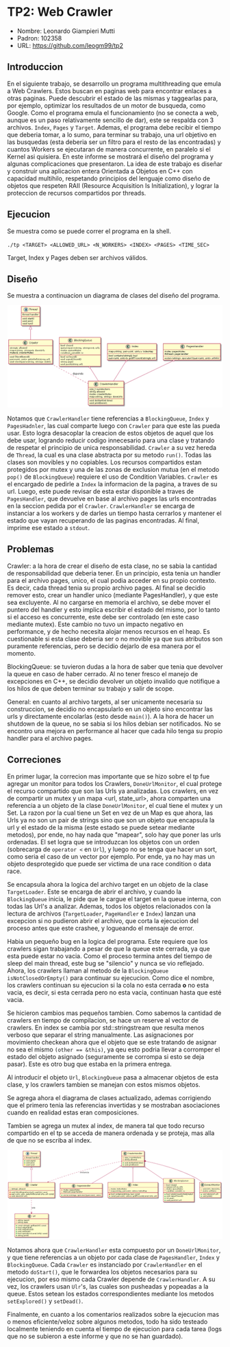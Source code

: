 # TP2: Web Crawler 

- Nombre: Leonardo Giampieri Mutti
- Padron: 102358
- URL: https://github.com/leogm99/tp2

## Introduccion

En el siguiente trabajo, se desarrollo un programa multithreading que emula a Web Crawlers. Estos buscan en paginas web para encontrar enlaces a otras paginas. Puede descubrir el estado de las mismas y taggearlas para, por ejemplo, optimizar los resultados de un motor de busqueda, como Google. Como el programa emula el funcionamiento (no se conecta a web, aunque es un paso relativamente sencillo de dar), este se respalda con 3 archivos. `Index`, `Pages` y `Target`. Ademas, el programa debe recibir el tiempo que deberia tomar, a lo sumo, para terminar su trabajo, una url objetivo en las busquedas (esta deberia ser un filtro para el resto de las encontradas) y cuantos Workers se ejecutaran de manera concurrente, en paralelo si el Kernel asi quisiera. 
En este informe se mostrará el diseño del programa y algunas complicaciones que presentaron.
La idea de este trabajo es diseñar y construir una aplicacion entera Orientada a Objetos en C++ con capacidad multihilo, respetando principios del lenguaje como diseño de objetos que respeten RAII (Resource Acquisition Is Initialization), y lograr la proteccion de recursos compartidos por threads.

## Ejecucion

Se muestra como se puede correr el programa en la shell.

`./tp <TARGET> <ALLOWED_URL> <N_WORKERS> <INDEX> <PAGES> <TIME_SEC>`

Target, Index y Pages deben ser archivos válidos.

## Diseño

Se muestra a continuacion un diagrama de clases del diseño del programa.

![Classes](./classDiagram.png)

Notamos que `CrawlerHandler` tiene referencias a `BlockingQueue`, `Index` y `PagesHadnler`, las cual comparte luego con `Crawler` para que este las pueda usar. Esto logra desacoplar la creacion de estos objetos de aquel que los debe usar, logrando reducir codigo innecesario para una clase y tratando de respetar el principio de unica responsabilidad. `Crawler` a su vez hereda de `Thread`, la cual es una clase abstracta por su metodo `run()`.
Todas las clases son movibles y no copiables. Los recursos compartidos estan protegidos por mutex y una de las zonas de exclusion mutua (en el metodo `pop()` de `BlockingQueue`) requiere el uso de Condition Variables. `Crawler` es el encargado de pedirle a `Index` la informacion de la pagina, a traves de su url. Luego, este puede revisar de esta estar disponible a traves de `PagesHandler`, que devuelve en base al archivo pages las urls encontradas en la seccion pedida por el `Crawler`. `CrawlerHandler` se encarga de instanciar a los workers y de darles un tiempo hasta cerrarlos y mantener el estado que vayan recuperando de las paginas encontradas. Al final, imprime ese estado a `stdout`.

## Problemas

Crawler: a la hora de crear el diseño de esta clase, no se sabia la cantidad de responsabilidad que deberia tener. En un principio, esta tenia un handler para el archivo pages, unico, el cual podia acceder en su propio contexto. Es decir, cada thread tenia su propio archivo pages. Al final se decidio remover esto, crear un handler unico (mediante PagesHandler), y que este sea excluyente. Al no cargarse en memoria el archivo, se debe mover el puntero del handler y esto implica escribir el estado del mismo, por lo tanto si el acceso es concurrente, este debe ser controlado (en este caso mediante mutex). Este cambio no tuvo un impacto negativo en performance, y de hecho necesita alojar menos recursos en el heap. Es cuestionable si esta clase deberia ser o no movible ya que sus atributos son puramente referencias, pero se decidio dejarlo de esa manera por el momento.

BlockingQueue: se tuvieron dudas a la hora de saber que tenia que devolver la queue en caso de haber cerrado. Al no tener fresco el manejo de excepciones en C++, se decidio devolver un objeto invalido que notifique a los hilos de que deben terminar su trabajo y salir de scope. 

General: en cuanto al archivo targets, al ser unicamente necesaria su construccion, se decidio no encapsularlo en un objeto sino encontrar las urls y directamente encolarlas (esto desde `main()`). A la hora de hacer un shutdown de la queue, no se sabia si los hilos debian ser notificados. No se encontro una mejora en performance al hacer que cada hilo tenga su propio handler para el archivo pages.

## Correciones

En primer lugar, la correcion mas importante que se hizo sobre el tp fue agregar un monitor para todos los Crawlers, `DoneUrlMonitor`, el cual protege el recurso compartido que son las Urls ya analizadas. Los crawlers, en vez de compartir un mutex y un mapa <url, state_url>, ahora comparten una referencia a un objeto de la clase `DoneUrlMonitor`, el cual tiene el mutex y un Set. 
La razon por la cual tiene un Set en vez de un Map es que ahora, las Urls ya no son un pair de strings sino que son un objeto que encapsula la url y el estado de la misma (este estado se puede setear mediante metodos), por ende, no hay nada que "mapear", solo hay que poner las urls ordenadas. El set logra que se introduzcan los objetos con un orden (sobrecarga de `operator <` en `Url`), y luego no se tenga que hacer un sort, como seria el caso de un vector por ejemplo. Por ende, ya no hay mas un objeto desprotegido que puede ser victima de una race condition o data race.

Se encapsula ahora la logica del archivo target en un objeto de la clase `TargetLoader`. Este se encarga de abrir el archivo, y cuando la `BlockingQueue` inicia, le pide que le cargue el target en la queue interna, con todas las Url's a analizar. Ademas, todos los objetos relacionados con la lectura de archivos (`TargetLoader`, `PageHandler` e `Index`) lanzan una excepcion si no pudieron abrir el archivo, que corta la ejecucion del proceso antes que este crashee, y logueando el mensaje de error.

Habia un pequeño bug en la logica del programa. Este requiere que los crawlers sigan trabajando a pesar de que la queue este cerrada, ya que esta puede estar no vacia. Como el proceso termina antes del tiempo de sleep del main thread, este bug se "silencio" y nunca se vio reflejado. Ahora, los crawlers llaman al metodo de la `BlockingQueue` `isNotClosedOrEmpty()` para continuar su ejecucion. Como dice el nombre, los crawlers continuan su ejecucion si la cola no esta cerrada **o** no esta vacia, es decir, si esta cerrada pero no esta vacia, continuan hasta que esté vacia. 

Se hicieron cambios mas pequeños tambien. Como sabemos la cantidad de crawlers en tiempo de compilacion, se hace un reserve al vector de crawlers. En index se cambia por std::stringstream que resulta menos verboso que separar el string manualmente. 
Las asignaciones por movimiento checkean ahora que el objeto que se este tratando de asignar no sea el mismo `(other == &this)`, ya qeu esto podria llevar a corromper el estado del objeto asignado (seguramente se corrompa si esto se deja pasar). Este es otro bug que estaba en la primera entrega.

Al introducir el objeto `Url`, `BlockingQueue` pasa a almacenar objetos de esta clase, y los crawlers tambien se manejan con estos mismos objetos.

Se agrega ahora el diagrama de clases actualizado, ademas corrigiendo que el primero tenia las referencias invertidas y se mostraban asociaciones cuando en realidad estas eran composiciones.

Tambien se agrega un mutex al index, de manera tal que todo recurso compartido en el tp se acceda de manera ordenada y se proteja, mas alla de que no se escriba al index.

![NewClasses](./otherClassDiagram.png)

Notamos ahora que `CrawlerHandler` esta compuesto por un `DoneUrlMonitor`, y que tiene referencias a un objeto por cada clase de `PagesHandler`, `Index` y `BlockingQueue`. 
Cada `Crawler` es instanciado por `CrawlerHandler` en el metodo `doStart()`, que le forwardea los objetos necesarios para su ejecucion, por eso mismo cada Crawler depende de `CrawlerHandler`. A su vez, los crawlers usan `Ulr`'s, las cuales son pusheadas y popeadas a la queue. Estos setean los estados correspondientes mediante los metodos `setExplored()` y `setDead()`.

Finalmente, en cuanto a los comentarios realizados sobre la ejecucion mas o menos eficiente/veloz sobre algunos metodos, todo ha sido testeado localmente teniendo en cuenta el tiempo de ejecucion para cada tarea (logs que no se subieron a este informe y que no se han guardado).
